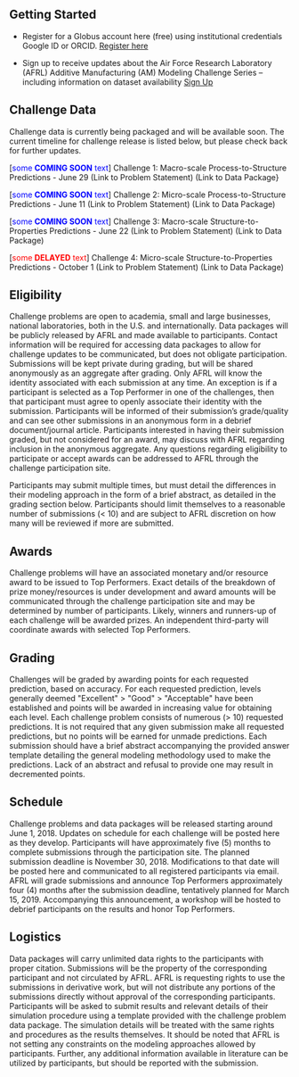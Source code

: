 ## Getting Started

* Register for a Globus account here (free) using institutional credentials Google ID or ORCID. [Register here](https://globus.org/signup) 

* Sign up to receive updates about the Air Force Research Laboratory (AFRL) Additive Manufacturing (AM) Modeling Challenge Series – including information on dataset availability [Sign Up](https://docs.google.com/forms/d/e/1FAIpQLScibM5JVow6aEfebX5xGLK5zwKRP0O07RdD8jF2Emz6MIcbIQ/viewform?usp=sf_link)

## Challenge Data

Challenge data is currently being packaged and will be available soon. The current timeline for challenge release is listed below, but please check back for further updates.

[<span style="color:blue">some **COMING SOON** text</span>] Challenge 1: Macro-scale Process-to-Structure Predictions - June 29 (Link to Problem Statement) (Link to Data Package}

[<span style="color:blue">some **COMING SOON** text</span>] Challenge 2: Micro-scale Process-to-Structure Predictions - June 11 (Link to Problem Statement) (Link to Data Package)

[<span style="color:blue">some **COMING SOON** text</span>] Challenge 3: Macro-scale Structure-to-Properties Predictions - June 22 (Link to Problem Statement) (Link to Data Package)

[<span style="color:red">some **DELAYED** text</span>] Challenge 4: Micro-scale Structure-to-Properties Predictions - October 1 (Link to Problem Statement) (Link to Data Package)

## Eligibility

Challenge problems are open to academia, small and large businesses, national laboratories, both in the U.S. and internationally.  Data packages will be publicly released by AFRL and made available to participants.  Contact information will be required for accessing data packages to allow for challenge updates to be communicated, but does not obligate participation.  Submissions will be kept private during grading, but will be shared anonymously as an aggregate after grading.  Only AFRL will know the identity associated with each submission at any time.  An exception is if a participant is selected as a Top Performer in one of the challenges, then that participant must agree to openly associate their identity with the submission.  Participants will be informed of their submission’s grade/quality and can see other submissions in an anonymous form in a debrief document/journal article.  Participants interested in having their submission graded, but not considered for an award, may discuss with AFRL regarding inclusion in the anonymous aggregate.  Any questions regarding eligibility to participate or accept awards can be addressed to AFRL through the challenge participation site. 

Participants may submit multiple times, but must detail the differences in their modeling approach in the form of a brief abstract, as detailed in the grading section below.  Participants should limit themselves to a reasonable number of submissions (< 10) and are subject to AFRL discretion on how many will be reviewed if more are submitted.

## Awards

Challenge problems will have an associated monetary and/or resource award to be issued to Top Performers.  Exact details of the breakdown of prize money/resources is under development and award amounts will be communicated through the challenge participation site and may be determined by number of participants.  Likely, winners and runners-up of each challenge will be awarded prizes.  An independent third-party will coordinate awards with selected Top Performers.

## Grading

Challenges will be graded by awarding points for each requested prediction, based on accuracy.  For each requested prediction, levels generally deemed "Excellent" > "Good" > "Acceptable" have been established and points will be awarded in increasing value for obtaining each level.  Each challenge problem consists of numerous (> 10) requested predictions.  It is not required that any given submission make all requested predictions, but no points will be earned for unmade predictions.  Each submission should have a brief abstract accompanying the provided answer template detailing the general modeling methodology used to make the predictions.  Lack of an abstract and refusal to provide one may result in decremented points. 

## Schedule

Challenge problems and data packages will be released starting around June 1, 2018.  Updates on schedule for each challenge will be posted here as they develop.  Participants will have approximately five (5) months to complete submissions through the participation site.  The planned submission deadline is November 30, 2018.  Modifications to that date will be posted here and communicated to all registered participants via email.  AFRL will grade submissions and announce Top Performers approximately four (4) months after the submission deadline, tentatively planned for March 15, 2019.  Accompanying this announcement, a workshop will be hosted to debrief participants on the results and honor Top Performers.  

## Logistics 

Data packages will carry unlimited data rights to the participants with proper citation.  Submissions will be the property of the corresponding participant and not circulated by AFRL.  AFRL is requesting rights to use the submissions in derivative work, but will not distribute any portions of the submissions directly without approval of the corresponding participants.  Participants will be asked to submit results and relevant details of their simulation procedure using a template provided with the challenge problem data package.  The simulation details will be treated with the same rights and procedures as the results themselves.  It should be noted that AFRL is not setting any constraints on the modeling approaches allowed by participants.  Further, any additional information available in literature can be utilized by participants, but should be reported with the submission.
